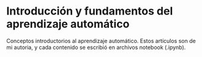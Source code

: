 # Introducción y fundamentos del aprendizaje automático
 Conceptos introductorios al aprendizaje automático. Estos artículos son de mi autoria, y cada contenido se escribió en archivos notebook (.ipynb).
